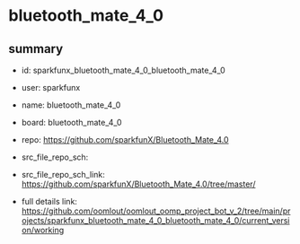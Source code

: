 # bluetooth_mate_4_0
 
## summary 
* id: sparkfunx_bluetooth_mate_4_0_bluetooth_mate_4_0
* user: sparkfunx
* name: bluetooth_mate_4_0
* board: bluetooth_mate_4_0
* repo: https://github.com/sparkfunX/Bluetooth_Mate_4.0



* src_file_repo_sch: 
* src_file_repo_sch_link: https://github.com/sparkfunX/Bluetooth_Mate_4.0/tree/master/
* full details link: https://github.com/oomlout/oomlout_oomp_project_bot_v_2/tree/main/projects/sparkfunx_bluetooth_mate_4_0_bluetooth_mate_4_0/current_version/working  







